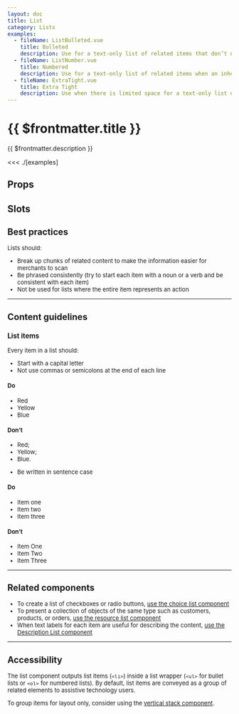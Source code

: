```yaml
---
layout: doc
title: List
category: Lists
examples:
  - fileName: ListBulleted.vue
    title: Bulleted
    description: Use for a text-only list of related items that don’t need to be in a specific order and don’t require an icon or other indicator.
  - fileName: ListNumber.vue
    title: Numbered
    description: Use for a text-only list of related items when an inherent order, priority, or sequence needs to be communicated.
  - fileName: ExtraTight.vue
    title: Extra Tight
    description: Use when there is limited space for a text-only list of related items when an inherent order, priority, or sequence needs to be communicated.
---
```


# {{ $frontmatter.title }}

<Lede>

{{ $frontmatter.description }}

</Lede>

<Examples>

<<< ./[examples]

</Examples>

## Props

<PropsTable />

## Slots

<SlotsTable />

<div style="font-size: 0.8125rem">

## Best practices

Lists should:

- Break up chunks of related content to make the information easier for merchants to scan
- Be phrased consistently (try to start each item with a noun or a verb and be consistent with each item)
- Not be used for lists where the entire item represents an action

---

## Content guidelines

### List items

Every item in a list should:

- Start with a capital letter
- Not use commas or semicolons at the end of each line

<DoDont>

#### Do

- Red
- Yellow
- Blue

#### Don’t

- Red;
- Yellow;
- Blue.

</DoDont>

- Be written in sentence case

<DoDont>

#### Do

- Item one
- Item two
- Item three

#### Don’t

- Item One
- Item Two
- Item Three

</DoDont>

---

## Related components

- To create a list of checkboxes or radio buttons, [use the choice list component](https://polaris.shopify.com/components/ChoiceList)
- To present a collection of objects of the same type such as customers, products, or orders, [use the resource list component](https://polaris.shopify.com/components/ResourceList)
- When text labels for each item are useful for describing the content, [use the Description List component](https://polaris.shopify.com/components/DescriptionList)

---

## Accessibility

The list component outputs list items (`<li>`) inside a list wrapper (`<ul>` for bullet lists or `<ol>` for numbered lists). By default, list items are conveyed as a group of related elements to assistive technology users.

To group items for layout only, consider using the [vertical stack component](https://polaris.shopify.com/components/VerticalStack).

</div>

